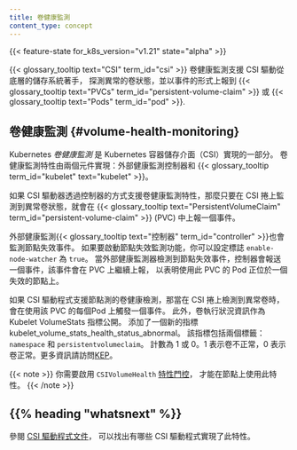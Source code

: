 ```yaml
---
title: 卷健康監測
content_type: concept
---
```

<!-- 
reviewers:
- jsafrane
- saad-ali
- msau42
- xing-yang
title: Volume Health Monitoring
content_type: concept
-->

<!-- overview -->

{{< feature-state for_k8s_version="v1.21" state="alpha" >}}

<!-- 
{{< glossary_tooltip text="CSI" term_id="csi" >}} volume health monitoring allows CSI Drivers to detect abnormal volume conditions from the underlying storage systems and report them as events on {{< glossary_tooltip text="PVCs" term_id="persistent-volume-claim" >}} or {{< glossary_tooltip text="Pods" term_id="pod" >}}.
-->
{{< glossary_tooltip text="CSI" term_id="csi" >}} 卷健康監測支援 CSI 驅動從底層的儲存系統著手，
探測異常的卷狀態，並以事件的形式上報到 {{< glossary_tooltip text="PVCs" term_id="persistent-volume-claim" >}}
或 {{< glossary_tooltip text="Pods" term_id="pod" >}}.

<!-- body -->

<!-- 
## Volume health monitoring
-->
## 卷健康監測 {#volume-health-monitoring}

<!-- 
Kubernetes _volume health monitoring_ is part of how Kubernetes implements the Container Storage Interface (CSI). Volume health monitoring feature is implemented in two components: an External Health Monitor controller, and the {{< glossary_tooltip term_id="kubelet" text="kubelet" >}}.

If a CSI Driver supports Volume Health Monitoring feature from the controller side, an event will be reported on the related {{< glossary_tooltip text="PersistentVolumeClaim" term_id="persistent-volume-claim" >}} (PVC) when an abnormal volume condition is detected on a CSI volume.
-->
Kubernetes _卷健康監測_ 是 Kubernetes 容器儲存介面（CSI）實現的一部分。
卷健康監測特性由兩個元件實現：外部健康監測控制器和 {{< glossary_tooltip term_id="kubelet" text="kubelet" >}}。

如果 CSI 驅動器透過控制器的方式支援卷健康監測特性，那麼只要在 CSI 捲上監測到異常卷狀態，就會在
{{< glossary_tooltip text="PersistentVolumeClaim" term_id="persistent-volume-claim" >}} (PVC)
中上報一個事件。

<!--
The External Health Monitor {{< glossary_tooltip text="controller" term_id="controller" >}} also watches for node failure events. You can enable node failure monitoring by setting the `enable-node-watcher` flag to true. When the external health monitor detects a node failure event, the controller reports an Event will be reported on the PVC to indicate that pods using this PVC are on a failed node.

If a CSI Driver supports Volume Health Monitoring feature from the node side, an Event will be reported on every Pod using the PVC when an abnormal volume condition is detected on a CSI volume. In addition, Volume Health information is exposed as Kubelet VolumeStats metrics. A new metric kubelet_volume_stats_health_status_abnormal is added. This metric includes two labels: `namespace` and `persistentvolumeclaim`. The count is either 1 or 0. 1 indicates the volume is unhealthy, 0 indicates volume is healthy. For more information, please check [KEP](https://github.com/kubernetes/enhancements/tree/master/keps/sig-storage/1432-volume-health-monitor#kubelet-metrics-changes).
-->
外部健康監測{{< glossary_tooltip text="控制器" term_id="controller" >}}也會監測節點失效事件。
如果要啟動節點失效監測功能，你可以設定標誌 `enable-node-watcher` 為 `true`。
當外部健康監測器檢測到節點失效事件，控制器會報送一個事件，該事件會在 PVC 上繼續上報，
以表明使用此 PVC 的 Pod 正位於一個失效的節點上。

如果 CSI 驅動程式支援節點測的卷健康檢測，那當在 CSI 捲上檢測到異常卷時，
會在使用該 PVC 的每個Pod 上觸發一個事件。
此外，卷執行狀況資訊作為 Kubelet VolumeStats 指標公開。
添加了一個新的指標 kubelet_volume_stats_health_status_abnormal。
該指標包括兩個標籤：`namespace` 和 `persistentvolumeclaim`。
計數為 1 或 0。1 表示卷不正常，0 表示卷正常。更多資訊請訪問[KEP](https://github.com/kubernetes/enhancements/tree/master/keps/sig-storage/1432-volume-health-monitor#kubelet-metrics-changes)。

<!-- 
You need to enable the `CSIVolumeHealth` [feature gate](/docs/reference/command-line-tools-reference/feature-gates/) to use this feature from the node side.
-->
{{< note >}}
你需要啟用 `CSIVolumeHealth`
[特性門控](/zh-cn/docs/reference/command-line-tools-reference/feature-gates/)，
才能在節點上使用此特性。
{{< /note >}}

## {{% heading "whatsnext" %}}

<!-- 
See the [CSI driver documentation](https://kubernetes-csi.github.io/docs/drivers.html) to find out which CSI drivers have implemented this feature.
-->
參閱 [CSI 驅動程式文件](https://kubernetes-csi.github.io/docs/drivers.html)，
可以找出有哪些 CSI 驅動程式實現了此特性。

